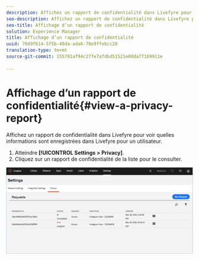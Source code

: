 ```yaml
---
description: Affichez un rapport de confidentialité dans Livefyre pour voir quelles informations sont enregistrées dans Livefyre pour un utilisateur.
seo-description: Affichez un rapport de confidentialité dans Livefyre pour voir quelles informations sont enregistrées dans Livefyre pour un utilisateur.
seo-title: Affichage d’un rapport de confidentialité
solution: Experience Manager
title: Affichage d’un rapport de confidentialité
uuid: 70d9f614-5f5b-40da-ada6-78e9ffebcc28
translation-type: tm+mt
source-git-commit: 155791af94c277e7afdbd51521e00da77169911e

---
```



# Affichage d’un rapport de confidentialité{#view-a-privacy-report}

Affichez un rapport de confidentialité dans Livefyre pour voir quelles informations sont enregistrées dans Livefyre pour un utilisateur.

1. Atteindre **[!UICONTROL Settings > Privacy]**.
1. Cliquez sur un rapport de confidentialité de la liste pour le consulter.

![](assets/privacypage5.png)

